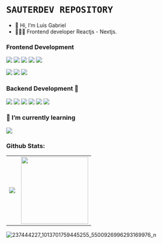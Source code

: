 <!-- ![163146163_122356169899544_6003355897426048525_n](https://user-images.githubusercontent.com/88288135/136866228-c80889e6-8f13-45e1-9f59-b0e36df07883.jpg) -->

# `SAUTERDEV REPOSITORY`
- 👋 Hi, I’m Luis Gabriel
- 🧑🏻‍💻 Frontend developer Reactjs - Nextjs.

### Frontend Development
 <p>
  <img src="https://img.shields.io/badge/React-20232A?style=for-the-badge&logo=react&logoColor=61DAFB">
  <img src="https://img.shields.io/badge/next.js-000000?style=for-the-badge&logo=nextdotjs&logoColor=white">
  <img src="https://img.shields.io/badge/JavaScript-F7DF1E?style=for-the-badge&logo=javascript&logoColor=black">
  <img src="https://img.shields.io/badge/typescript-1572B6?style=for-the-badge&logo=typescript&logoColor=white">
  <img src="https://img.shields.io/badge/Cypress-white?style=for-the-badge&logo=Cypress&logoColor=black">
 </p>
 <p>
  <img src="https://img.shields.io/badge/sass-cc6699?style=for-the-badge&logo=sass&logoColor=white">
  <img src="https://img.shields.io/badge/CSS3-1572B6?style=for-the-badge&logo=css3&logoColor=white">
  <img src="https://img.shields.io/badge/HTML5-E34F26?style=for-the-badge&logo=html5&logoColor=white">
 </P>

### Backend Development 📡
 <p>
  <img src="https://img.shields.io/badge/MongoDB-white?style=for-the-badge&logo=mongodb&logoColor=4EA94B">
  <img src="https://img.shields.io/badge/Express.js-000000?style=for-the-badge&logo=express&logoColor=white">
  <img src="https://img.shields.io/badge/Node.js-339933?style=for-the-badge&logo=nodedotjs&logoColor=white">
  <img src="https://img.shields.io/badge/mongoose-white?style=for-the-badge&logo=mongoose&logoColor=red">
  <img src="https://img.shields.io/badge/GraphQL-da0093?style=for-the-badge&logo=GraphQL&logoColor=white">
  <img src="https://img.shields.io/badge/jest-393536?style=for-the-badge&logo=jest&logoColor=c03b13">
 </p>

### 🌱 I’m currently learning
  <p>
    <img src="https://img.shields.io/badge/native-20232a?style=for-the-badge&logo=react&logoColor=5bc8e7">
  </p>

### Github Stats:

<table>
  <tr>
    <td valign="center"><img src="https://github-readme-stats.vercel.app/api/top-langs/?username=LuiSauter&theme=radical&card_width=450em)](https://github.com/LuiSauter/LuiSauter"/></td>
    <td valign="center"><img height="180em" src="https://github-readme-stats.vercel.app/api?username=LuiSauter&show_icons=true&hide_border=true&&count_private=true&include_all_commits=true&theme=radical&hide_stars=false" /></td>
  </tr>
</table>

<!---
LuiSauter/LuiSauter is a ✨ special ✨ repository because its `README.md` (this file) appears on your GitHub profile.
You can click the Preview link to take a look at your changes.
--->
![237444227_1013701759445255_5500926996293169976_n](https://user-images.githubusercontent.com/88288135/136866329-82598cff-01e3-4371-acbb-d5adc33865a2.jpg)
